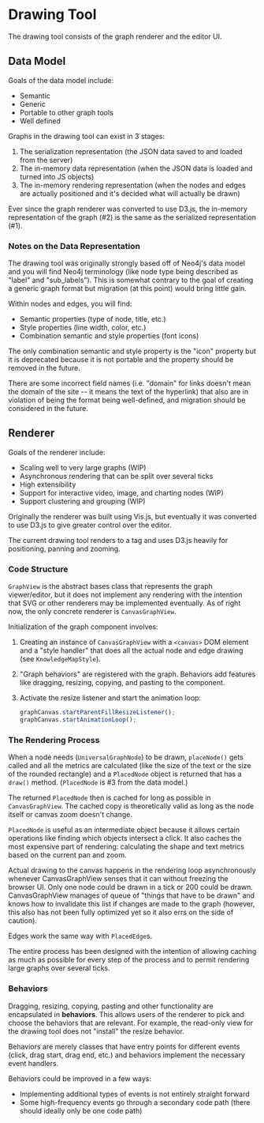 # Drawing Tool

The drawing tool consists of the graph renderer and the editor UI.

## Data Model

Goals of the data model include:

* Semantic
* Generic
* Portable to other graph tools
* Well defined

Graphs in the drawing tool can exist in 3 stages:

1. The serialization representation (the JSON data saved to and loaded from the server)
2. The in-memory data representation (when the JSON data is loaded and turned into JS objects)
3. The in-memory rendering representation (when the nodes and edges are actually positioned and it's decided what will actually be drawn)

Ever since the graph renderer was converted to use D3.js, the in-memory representation of the graph (#2) is the same as the serialized representation (#1).

### Notes on the Data Representation

The drawing tool was originally strongly based off of Neo4j's data model and you will find Neo4j terminology (like node type being described as "label" and "sub_labels"). This is somewhat contrary to the goal of creating a generic graph format but migration (at this point) would bring little gain.

Within nodes and edges, you will find:

* Semantic properties (type of node, title, etc.)
* Style properties (line width, color, etc.)
* Combination semantic and style properties (font icons)

The only combination semantic and style property is the "icon" property but it is deprecated because it is not portable and the property should be removed in the future.

There are some incorrect field names (i.e. "domain" for links doesn't mean the domain of the site -- it means the text of the hyperlink) that also are in violation of being the format being well-defined, and migration should be considered in the future.

## Renderer

Goals of the renderer include:

* Scaling well to very large graphs (WIP)
* Asynchronous rendering that can be split over several ticks
* High extensibility
* Support for interactive video, image, and charting nodes (WIP)
* Support clustering and grouping (WIP)

Originally the renderer was built using Vis.js, but eventually it was converted to use D3.js to give greater control over the editor.

The current drawing tool renders to a <canvas> tag and uses D3.js heavily for positioning, panning and zooming.

### Code Structure

`GraphView` is the abstract bases class that represents the graph viewer/editor, but it does not implement any rendering with the intention that SVG or other renderers may be implemented eventually. As of right now, the only concrete renderer is `CanvasGraphView`.

Initialization of the graph component involves:

1. Creating an instance of `CanvasGraphView` with a `<canvas>` DOM element and a "style handler" that does all the actual node and edge drawing (see `KnowledgeMapStyle`).

2. "Graph behaviors" are registered with the graph. Behaviors add features like dragging, resizing, copying, and pasting to the component.

3. Activate the resize listener and start the animation loop:

   ```typescript
   graphCanvas.startParentFillResizeListener();
   graphCanvas.startAnimationLoop();
   ```

### The Rendering Process

When a node needs (`UniversalGraphNode`) to be drawn, `placeNode()` gets called and all the metrics are calculated (like the size of the text or the size of the rounded rectangle) and a `PlacedNode` object is returned that has a `draw()` method. (`PlacedNode` is #3 from the data model.)

The returned `PlacedNode` then is cached for long as possible in `CanvasGraphView`. The cached copy is theoretically valid as long as the node itself or canvas zoom doesn't change.

`PlacedNode` is useful as an intermediate object because it allows certain operations like finding which objects intersect a click. It also caches the most expensive part of rendering: calculating the shape and text metrics based on the current pan and zoom.

Actual drawing to the canvas happens in the rendering loop asynchronously whenever CanvasGraphView senses that it can without freezing the browser UI. Only one node could be drawn in a tick or 200 could be drawn. CanvasGraphView manages of queue of "things that have to be drawn" and knows how to invalidate this list if changes are made to the graph (however, this also has not been fully optimized yet so it also errs on the side of caution).

Edges work the same way with `PlacedEdge`s.

The entire process has been designed with the intention of allowing caching as much as possible for every step of the process and to permit rendering large graphs over several ticks.

### Behaviors

Dragging, resizing, copying, pasting and other functionality are encapsulated in **behaviors**. This allows users of the renderer to pick and choose the behaviors that are relevant. For example, the read-only view for the drawing tool does not "install" the resize behavior.

Behaviors are merely classes that have entry points for different events (click, drag start, drag end, etc.) and behaviors implement the necessary event handlers.

Behaviors could be improved in a few ways:

* Implementing additional types of events is not entirely straight forward
* Some high-frequency events go through a secondary code path (there should ideally only be one code path)